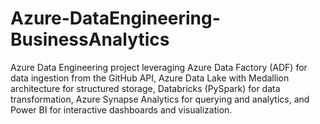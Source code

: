 # Azure-DataEngineering-BusinessAnalytics
Azure Data Engineering project leveraging Azure Data Factory (ADF) for data ingestion from the GitHub API, Azure Data Lake with Medallion architecture for structured storage, Databricks (PySpark) for data transformation, Azure Synapse Analytics for querying and analytics, and Power BI for interactive dashboards and visualization.

